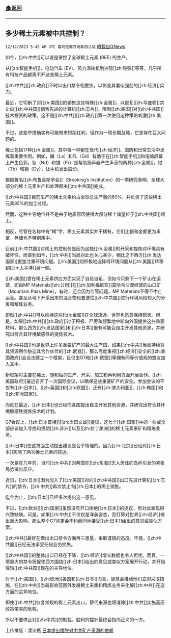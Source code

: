 ###  [:house:返回](README.md)
---


## 多少稀土元素被中共控制？
`12/12/2023 5:45 AM UTC 喜马拉雅农场新西兰站` [轉載自GNews](https://gnews.org/articles/2099046)

如今，[[zh:中共]]可以说是掌控了全球稀土元素 (REE) 的生产。

从[[zh:智能手机]]、电动汽车 (EV)、风力涡轮机到洲际[[zh:导弹]]等等，几乎所有科技产品都离不开这些稀土元素。

[[zh:中共]][[zh:政府]]不时以出口禁令相要挟，以彰显其看似强劲的[[zh:经济]]实力。

最近，它切断了对[[zh:美国]]的销售这些特殊[[zh:金属]]，以报复[[zh:华盛顿]]禁止向[[zh:中共国]]销售先进的计算机[[zh:芯片]]，限制[[zh:美国]]对[[zh:中共国]]技术投资的政策。这不是[[zh:中共]][[zh:政府]]第一次使用这种策略刺激[[zh:美国]]。

不过，这些举措确实有可能带来短期红利，但作为一项长期战略，它是存在巨大问题的。

稀土包括17种[[zh:金属]]，其中每一种都在现代[[zh:经济]]、国防和日常生活中发挥着重要作用。例如，镧（La）和钆（Gd）有助于在[[zh:智能手机]]和电脑屏幕上产生色彩。钕（Nd）和镨（Pr）是帮助扬声器产生声音的两种[[zh:金属]]。铽（Tb）和镝（Dy），让手机发出振动。

根据著名[[zh:布鲁金斯学会]]（Brooking’s Institution）的一项研究表明，全球大部分的稀土元素生产和处理都由[[zh:中共国]]完成。

[[zh:中共国]]目前生产的稀土元素约占全球总生产量的60%，并负责了这些稀土元素85%的加工过程。

然而，这种主导地位并不是由于地质原因使得大部分稀土储量位于[[zh:中共国]]领土。

相反，尽管在名称中有“稀”字，稀土元素其实并不稀有。它们比银和金都更为丰富，存储也不特别集中。

目前[[zh:中共国]]对稀土的控制仅是因为这些[[zh:金属]]的开采和提炼对环境具有破坏性，而直到如今，[[zh:中共]]当局对此也关心甚少，相比之下西方[[zh:发达国家]]更加注重环境问题。[[zh:美国]]则积极地选择将环境问题从[[zh:美国]]转移到[[zh:太平洋]]另一侧。

[[zh:美国]]曾在稀土元素供应方面实现了自给自足，但如今只剩下一个矿山在运营，即由MP Materials[[zh:公司]]在[[zh:加利福尼亚]]莫哈韦沙漠经营的山口矿（Mountain Pass Mine）。有时，还会因为监管问题，MP Materials不得不中止运营。甚至从地下开采出来的混合物也要送往[[zh:中共国]]进行环境风险较大的分离和精炼业务。

即然[[zh:中共]]可以维持这些[[zh:金属]]在全球流通，世界也愿意保持现状。但是，如果[[zh:中共]][[zh:政府]]过于积极、严厉和频繁地中断向外国提供这些重要材料，那么西方[[zh:发达国家]]和[[zh:日本]]很有可能会自主开发其他资源，并研究出符合其环境敏感性的提炼技术。

[[zh:中共国]]也是世界上许多重要矿产的最大生产国，如果[[zh:中共]]当局持续将其资源用作胁迫其合作伙伴的[[zh:武器]]，那么高度重视[[zh:经济]]安全的[[zh:美国政府]]会设法建立一个框架，且仅由G7和[[zh:欧盟]]等拥有同等价值观的盟友加入其中。

新框架将主要在稀土、锂和钴的生产、开采、加工和再利用方面开展合作。[[zh:美国政府]]最近召开了一次国际会议，以确保这些重要矿产的安全。参加会议的不仅有[[zh:日本]]、[[zh:英国]]和[[zh:欧盟]]，还有[[zh:澳大利亚]]、[[zh:韩国]]和[[zh:非洲国家]]。

而就在最近，[[zh:日本]]也已经向各国提出自主开发其他资源，并研究出符合其环境敏感性提炼技术的计划。

G7会议上，[[zh:日本首相]][[zh:岸田文雄]]提议，这七个[[zh:国家]]中的一些或全部应该加入寻找和资助[[zh:非洲]]以及[[zh:拉丁美洲]]的稀土元素采矿和精炼业务。

[[zh:日本]]在这方面主动提出建议是合乎情理的。因为[[zh:北京]]已经对[[zh:日本]]实施了两次稀土元素的禁运。

一次是在几年前，当时[[zh:中共]]对两国在[[zh:东海]]无人居住的岛屿引发的紧张局势做出反应。

近日，[[zh:日本]]因为加入了[[zh:美国]]对向[[zh:中共国]]出口先进计算机[[zh:芯片]]的禁令，[[zh:中共]]再次禁止向[[zh:日本]]的稀土销售。

迄今为止，[[zh:日本]]已经多次提出这一意见。

不过，[[zh:欧洲]][[zh:国家]]虽然没有开口拒绝[[zh:日本]]的提议，但对此表现得兴致缺缺。可是，如果[[zh:中共]]不仅仅是洋装姿态，而打算对世界[[zh:经济]]做出重大影响，那么整个G7肯定会不约而同地接受[[zh:日本]]给出的意见或类似方案。

[[zh:中共]]最好在做出出口禁令方面再三思量，采取谨慎的态度。毕竟，[[zh:中共国]]已经无法承受任何业务损失。

[[zh:中共国]]的整体出口已经在下降，[[zh:经济]]增长数据也令人担忧。而且，一项重大的禁令将促使西方围绕[[zh:日本]]给出的意见或类似方案展开行动，并开始侵蚀[[zh:中共国]]现在的主导地位。

对于[[zh:美国]]、[[zh:欧洲]]各国和[[zh:日本]]而言，智慧会推动他们立即采取措施，在[[zh:中共]]当局影响范围外发展稀土采集和精炼业务来化解[[zh:中共]]在这方面的主导地位。

即使[[zh:中共]]恢复常规的稀土元素出口，替代来源也将消除[[zh:中共]]实施高压政策带来的危机。

所以不要停止对[[zh:中共]]的制裁，胜利的摆针最终会指向正义的一方。

上传排版：漂流瓶
[日本提出摆脱对中共矿产资源的依赖](https://www.jiji.com/jc/article?k=2023030900409&g=int)

